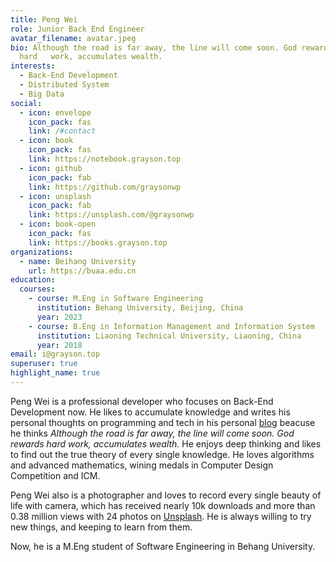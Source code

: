 ```yaml
---
title: Peng Wei
role: Junior Back End Engineer
avatar_filename: avatar.jpeg
bio: Although the road is far away, the line will come soon. God rewards
  hard   work, accumulates wealth.
interests:
  - Back-End Development
  - Distributed System
  - Big Data
social:
  - icon: envelope
    icon_pack: fas
    link: /#contact
  - icon: book
    icon_pack: fas
    link: https://notebook.grayson.top
  - icon: github
    icon_pack: fab
    link: https://github.com/graysonwp
  - icon: unsplash
    icon_pack: fab
    link: https://unsplash.com/@graysonwp
  - icon: book-open
    icon_pack: fas
    link: https://books.grayson.top
organizations:
  - name: Beihang University
    url: https://buaa.edu.cn
education:
  courses:
    - course: M.Eng in Software Engineering
      institution: Behang University, Beijing, China
      year: 2023
    - course: B.Eng in Information Management and Information System
      institution: Liaoning Technical University, Liaoning, China
      year: 2018
email: i@grayson.top
superuser: true
highlight_name: true
---
```

Peng Wei is a professional developer who focuses on Back-End Development now. He likes to accumulate knowledge and writes his personal thoughts on programming and tech in his personal [blog](https://notebook.grayson.top) beacuse he thinks *Although the road is far away, the line will come soon. God rewards hard work, accumulates wealth.*  He enjoys deep thinking and likes to find out the true theory of every single knowledge. He loves algorithms and advanced mathematics, wining medals in Computer Design Competition and ICM.

Peng Wei also is a photographer and loves to record every single beauty of life with camera, which has received nearly 10k downloads and more than 0.38 million views with 24 photos on [Unsplash](https://unsplash.com/@graysonwp). He is always willing to try new things, and keeping to learn from them.

Now, he is a M.Eng student of Software Engineering in Behang University.